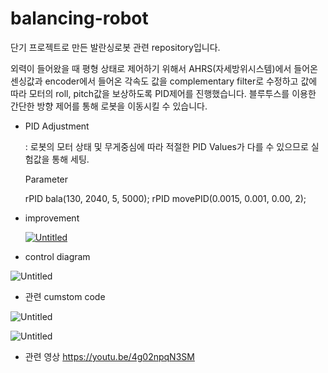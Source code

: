 # balancing-robot
단기 프로젝트로 만든 발란싱로봇 관련 repository입니다.

외력이 들어왔을 때 평형 상태로 제어하기 위해서 AHRS(자세방위시스템)에서 들어온 센싱값과 encoder에서 들어온 각속도 값을 complementary filter로 수정하고 값에 따라 모터의 roll, pitch값을 보상하도록 PID제어를 진행했습니다. 블루투스를 이용한 간단한 방향 제어를 통해 로봇을 이동시킬 수 있습니다.

- PID Adjustment
    
    : 로봇의 모터 상태 및 무게중심에 따라 적절한 PID Values가 다를 수 있으므로 실험값을 통해 세팅.
    
    Parameter
    
    rPID bala(130, 2040, 5, 5000);
    rPID movePID(0.0015, 0.001, 0.00, 2);
    

- improvement
    
    [![Untitled](https://s3-us-west-2.amazonaws.com/secure.notion-static.com/bbe0e2c7-4e82-47f1-a6ef-32b2b705898f/Untitled.png)](https://file.notion.so/f/s/bbe0e2c7-4e82-47f1-a6ef-32b2b705898f/Untitled.png?id=691f10bd-2b57-4264-b20b-37325f6f8eda&table=block&spaceId=686aa7f9-b24d-4f38-b71b-5bd28ff9cd96&expirationTimestamp=1689120000000&signature=lu5oQjoKTERrM4tv-3DIYSlkF8qHsFxCCFGsi7ukPkM&downloadName=Untitled.png)
    
- control diagram

![Untitled](https://s3-us-west-2.amazonaws.com/secure.notion-static.com/69ed52b0-177e-477d-9ea3-87a2717e4e26/Untitled.png)

- 관련 cumstom code

![Untitled](https://s3-us-west-2.amazonaws.com/secure.notion-static.com/f39ef765-5758-4606-b104-2351360390d9/Untitled.png)

![Untitled](https://s3-us-west-2.amazonaws.com/secure.notion-static.com/89c33ce6-e965-42cf-adb6-b31466f4842e/Untitled.png)

- 관련 영상
  https://youtu.be/4g02npqN3SM
